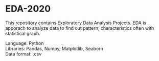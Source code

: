 # EDA-2020
This repository contains Exploratory Data Analysis Projects. EDA is apporach to analyze data to find out pattern, characteristics often with statistical graph.

Language: Python</br>
Libraries: Pandas, Numpy, Matplotlib, Seaborn</br>
Data format: .csv

